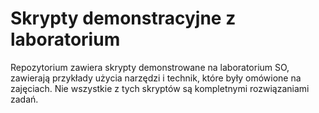 # Skrypty demonstracyjne z laboratorium 

Repozytorium zawiera skrypty demonstrowane na laboratorium SO, zawierają przykłady 
użycia narzędzi i technik, które były omówione na zajęciach. Nie wszystkie z tych skryptów są kompletnymi rozwiązaniami zadań. 

